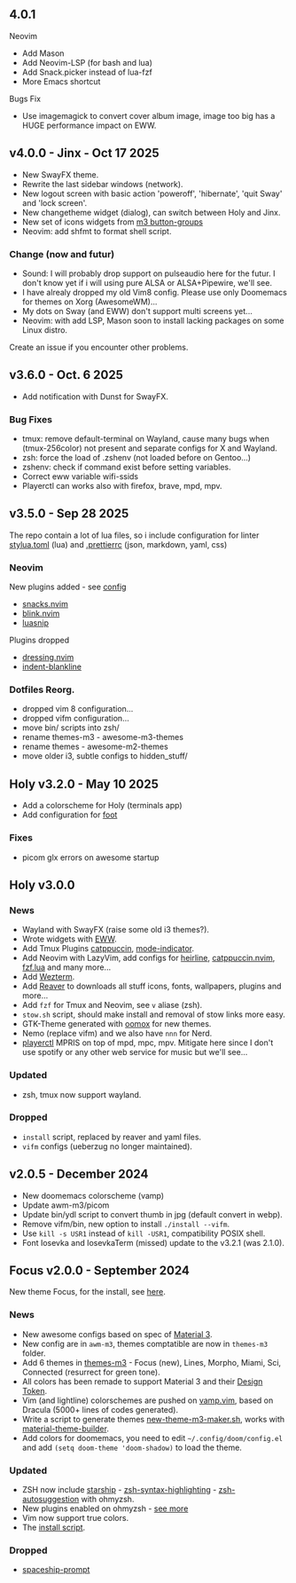 ## 4.0.1

Neovim

- Add Mason
- Add Neovim-LSP (for bash and lua)
- Add Snack.picker instead of lua-fzf
- More Emacs shortcut

Bugs Fix

- Use imagemagick to convert cover album image, image too big has a HUGE
  performance impact on EWW.

## v4.0.0 - Jinx - Oct 17 2025

- New SwayFX theme.
- Rewrite the last sidebar windows (network).
- New logout screen with basic action 'poweroff', 'hibernate', 'quit Sway' and
  'lock screen'.
- New changetheme widget (dialog), can switch between Holy and Jinx.
- New set of icons widgets from
  [m3 button-groups](https://m3.material.io/components/button-groups)
- Neovim: add shfmt to format shell script.

### Change (now and futur)

- Sound: I will probably drop support on pulseaudio here for the futur. I don't
  know yet if i will using pure ALSA or ALSA+Pipewire, we'll see.
- I have alrealy dropped my old Vim8 config. Please use only Doomemacs for
  themes on Xorg (AwesomeWM)...
- My dots on Sway (and EWW) don't support multi screens yet...
- Neovim: with add LSP, Mason soon to install lacking packages on some Linux
  distro.

Create an issue if you encounter other problems.

## v3.6.0 - Oct. 6 2025

- Add notification with Dunst for SwayFX.

### Bug Fixes

- tmux: remove default-terminal on Wayland, cause many bugs when (tmux-256color)
  not present and separate configs for X and Wayland.
- zsh: force the load of .zshenv (not loaded before on Gentoo...)
- zshenv: check if command exist before setting variables.
- Correct eww variable wifi-ssids
- Playerctl can works also with firefox, brave, mpd, mpv.

## v3.5.0 - Sep 28 2025

The repo contain a lot of lua files, so i include configuration for linter
[stylua.toml](https://github.com/szorfein/dotfiles/blob/main/stylua.toml) (lua)
and [.prettierrc](https://github.com/szorfein/dotfiles/blob/main/.prettierrc)
(json, markdown, yaml, css)

### Neovim

New plugins added - see
[config](https://github.com/szorfein/dotfiles/tree/main/neovim/.config/nvim)

- [snacks.nvim](https://github.com/folke/snacks.nvim)
- [blink.nvim](https://github.com/Saghen/blink.nvim)
- [luasnip](https://github.com/L3MON4D3/LuaSnip)

Plugins dropped

- [dressing.nvim](https://github.com/stevearc/dressing.nvim)
- [indent-blankline](https://github.com/lukas-reineke/indent-blankline.nvim)

### Dotfiles Reorg.

- dropped vim 8 configuration...
- dropped vifm configuration...
- move bin/ scripts into zsh/
- rename themes-m3 - awesome-m3-themes
- rename themes - awesome-m2-themes
- move older i3, subtle configs to hidden_stuff/

## Holy v3.2.0 - May 10 2025

- Add a colorscheme for Holy (terminals app)
- Add configuration for [foot](https://codeberg.org/dnkl/foot)

### Fixes

- picom glx errors on awesome startup

## Holy v3.0.0

### News

- Wayland with SwayFX (raise some old i3 themes?).
- Wrote widgets with [EWW](https://github.com/elkowar/eww).
- Add Tmux Plugins [catppuccin](https://github.com/catppuccin/tmux),
  [mode-indicator](https://github.com/MunifTanjim/tmux-mode-indicator).
- Add Neovim with LazyVim, add configs for
  [heirline](https://github.com/rebelot/heirline.nvim),
  [catppuccin.nvim](https://github.com/catppuccin/nvim),
  [fzf.lua](https://github.com/ibhagwan/fzf-lua) and many more...
- Add [Wezterm](https://wezfurlong.org/wezterm/index.html).
- Add [Reaver](https://github.com/szorfein/reaver) to downloads all stuff icons,
  fonts, wallpapers, plugins and more...
- Add `fzf` for Tmux and Neovim, see `v` aliase (zsh).
- `stow.sh` script, should make install and removal of stow links more easy.
- GTK-Theme generated with
  [oomox](https://github.com/themix-project/oomox-gtk-theme) for new themes.
- Nemo (replace vifm) and we also have `nnn` for Nerd.
- [playerctl](https://github.com/altdesktop/playerctl) MPRIS on top of mpd, mpc,
  mpv. Mitigate here since I don't use spotify or any other web service for
  music but we'll see...

### Updated

- zsh, tmux now support wayland.

### Dropped

- `install` script, replaced by reaver and yaml files.
- `vifm` configs (ueberzug no longer maintained).

## v2.0.5 - December 2024

- New doomemacs colorscheme (vamp)
- Update awm-m3/picom
- Update bin/ydl script to convert thumb in jpg (default convert in webp).
- Remove vifm/bin, new option to install `./install --vifm`.
- Use `kill -s USR1` instead of `kill -USR1`, compatibility POSIX shell.
- Font Iosevka and IosevkaTerm (missed) update to the v3.2.1 (was 2.1.0).

## Focus v2.0.0 - September 2024

New theme Focus, for the install, see
[here](https://github.com/szorfein/dotfiles/tree/main/awm-m3/.config/awesome).

### News

- New awesome configs based on spec of [Material 3](https://m3.material.io).
- New config are in `awm-m3`, themes comptatible are now in `themes-m3` folder.
- Add 6 themes in
  [themes-m3](https://github.com/szorfein/dotfiles/tree/main/themes-m3) - Focus
  (new), Lines, Morpho, Miami, Sci, Connected (resurrect for green tone).
- All colors has been remade to support Material 3 and their
  [Design Token](https://m3.material.io/foundations/design-tokens/overview).
- Vim (and lightline) colorschemes are pushed on
  [vamp.vim](https://github.com/szorfein/vamp.vim), based on Dracula (5000+
  lines of codes generated).
- Write a script to generate themes
  [new-theme-m3-maker.sh](https://github.com/szorfein/dotfiles/blob/main/awm-m3/bin/new-theme-m3-maker.sh),
  works with
  [material-theme-builder](https://material-foundation.github.io/material-theme-builder/).
- Add colors for doomemacs, you need to edit `~/.config/doom/config.el` and add
  `(setq doom-theme 'doom-shadow)` to load the theme.

### Updated

- ZSH now include [starship](https://starship.rs/) -
  [zsh-syntax-highlighting](https://github.com/zsh-users/zsh-syntax-highlighting) -
  [zsh-autosuggestion](https://github.com/zsh-users/zsh-autosuggestions) with
  ohmyzsh.
- New plugins enabled on ohmyzsh -
  [see more](https://github.com/szorfein/dotfiles/blob/main/zsh/.zshrc)
- Vim now support true colors.
- The [install script](https://github.com/szorfein/dotfiles/blob/main/install).

### Dropped

- [spaceship-prompt](https://github.com/denysdovhan/spaceship-prompt)
